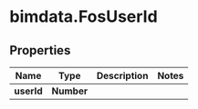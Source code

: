# bimdata.FosUserId

## Properties

Name | Type | Description | Notes
------------ | ------------- | ------------- | -------------
**userId** | **Number** |  | 


